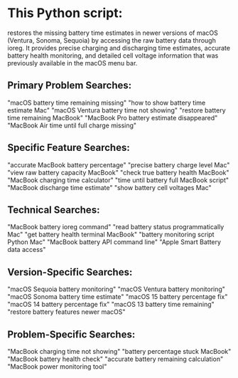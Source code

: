 # This Python script:
restores the missing battery time estimates in newer versions of macOS (Ventura, Sonoma, Sequoia) by accessing the raw battery data through ioreg. It provides precise charging and discharging time estimates, accurate battery health monitoring, and detailed cell voltage information that was previously available in the macOS menu bar.

## Primary Problem Searches:
"macOS battery time remaining missing"
"how to show battery time estimate Mac"
"macOS Ventura battery time not showing"
"restore battery time remaining MacBook"
"MacBook Pro battery estimate disappeared"
"MacBook Air time until full charge missing"
## Specific Feature Searches:
"accurate MacBook battery percentage"
"precise battery charge level Mac"
"view raw battery capacity MacBook"
"check true battery health MacBook"
"MacBook charging time calculator"
"time until battery full MacBook script"
"MacBook discharge time estimate"
"show battery cell voltages Mac"
## Technical Searches:
"MacBook battery ioreg command"
"read battery status programmatically Mac"
"get battery health terminal MacBook"
"battery monitoring script Python Mac"
"MacBook battery API command line"
"Apple Smart Battery data access"
## Version-Specific Searches:
"macOS Sequoia battery monitoring"
"macOS Ventura battery monitoring"
"macOS Sonoma battery time estimate"
"macOS 15 battery percentage fix"
"macOS 14 battery percentage fix"
"macOS 13 battery time remaining"
"restore battery features newer macOS"
## Problem-Specific Searches:
"MacBook charging time not showing"
"battery percentage stuck MacBook"
"MacBook battery health check"
"accurate battery remaining calculation"
"MacBook power monitoring tool"
